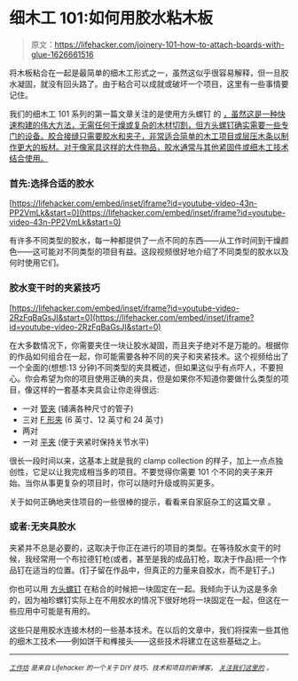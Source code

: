 # 细木工 101:如何用胶水粘木板

> 原文：<https://lifehacker.com/joinery-101-how-to-attach-boards-with-glue-1626661516>

将木板粘合在一起是最简单的细木工形式之一，虽然这似乎很容易解释，但一旦胶水凝固，就没有回头路了。由于粘合可以成就或破坏一个项目，这里有一些事情要记住。



我们的细木工 101 系列的第一篇文章关注的是使用方头螺钉 的 [，虽然这是一种快速构建的伟大方法，无需任何干燥或复杂的木材切割，但方头螺钉确实需要一些专门的设备。胶合接缝只需要胶水和夹子，非常适合简单的木工项目或层压木条以制作更大的板材。对于像家具这样的大件物品，胶水通常与其他紧固件或细木工技术结合使用。](http://workshop.lifehacker.com/joinery-101-how-to-attach-wooden-boards-with-pocket-sc-1619122030)

### **首先:选择合适的胶水**

 [https://lifehacker.com/embed/inset/iframe?id=youtube-video-43n-PP2VmLk&start=0](https://lifehacker.com/embed/inset/iframe?id=youtube-video-43n-PP2VmLk&start=0) 

有许多不同类型的胶水，每一种都提供了一点不同的东西——从工作时间到干燥颜色——这可能对不同类型的项目有益。这段视频很好地介绍了不同类型的胶水以及何时使用它们。

### **胶水变干时的夹紧技巧**

 [https://lifehacker.com/embed/inset/iframe?id=youtube-video-2RzFqBaGsJI&start=0](https://lifehacker.com/embed/inset/iframe?id=youtube-video-2RzFqBaGsJI&start=0) 

在大多数情况下，你需要夹住一块让胶水凝固，而且夹子绝对不是万能的。根据你的作品如何组合在一起，你可能需要各种不同的夹子和夹紧技术。这个视频给出了一个全面的(想想:13 分钟)不同类型的夹具概述，但如果这似乎有点吓人，不要担心。你会希望为你的项目使用正确的夹具，但是如果你不知道你要做什么类型的项目，像这样的一套基本夹具会让你走得很远:

*   一对 [管夹](http://www.homedepot.com/p/Pony-Adjustable-3-4-in-Pipe-Clamp-50-2PK/100132368) (铺满各种尺寸的管子)
*   三对 [F 形夹](http://www.woodcraft.com/Product/2005572/16720/Bessey-6-F--Style-Clamp.aspx?keyword=&refcode=10INGOPB&device=c&network=g&matchtype=&gclid=CP-Wn_eurcACFSgV7Aod8nkApw) (6 英寸、12 英寸和 24 英寸)
*   两对
*   一对 [平夹](https://www.kregtool.com/store/c28/face-clamps/) (便于夹紧时保持关节水平)

很长一段时间以来，这基本上就是我的 clamp collection 的样子，加上一点点独创性，它足以让我完成相当多的项目。不要觉得你需要 101 个不同的夹子来开始。当你从事更复杂的项目时，你可以随时升级或购买更多。

关于如何正确地夹住项目的一些很棒的提示，看看来自家庭杂工的这篇文章 。

### **或者:无夹具胶水**

夹紧并不总是必要的，这取决于你正在进行的项目的类型。在等待胶水变干的时候，我经常用一个布拉德钉枪(或者，甚至是我的成品钉枪，取决于作品)把一个作品钉在适当的位置。(钉子留在作品中，但真正的力量来自胶水，而不是钉子。)

你也可以用 [方头螺钉](http://workshop.lifehacker.com/joinery-101-how-to-attach-wooden-boards-with-pocket-sc-1619122030) 在粘合的时候把一块固定在一起。我倾向于认为这是多余的，因为袖珍螺钉实际上在不用胶水的情况下很好地将一块固定在一起，但这在一些应用中可能是有用的。

这些只是用胶水连接木材的一些基本技术。在以后的文章中，我们将探索一些其他的细木工技术——例如饼干和榫接头——这些技术将建立在这些基础之上。

* * *

[<small>*工作坊*</small>](http://workshop.lifehacker.com/) <small>*是来自 Lifehacker 的一个关于 DIY 技巧、技术和项目的新博客。*</small> [<small>*关注我们这里的*</small>](https://twitter.com/WorkshopLH) <small>*。*</small>